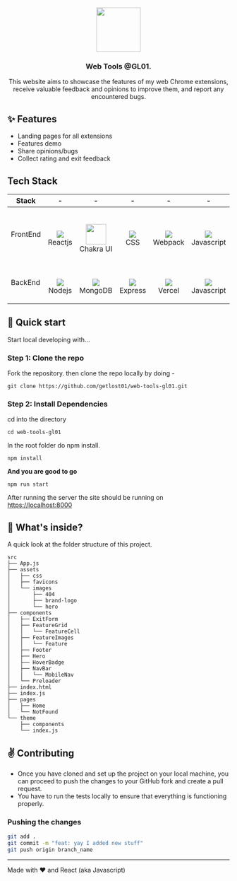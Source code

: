<br />
<p align="center">
  <a href="https://webchrometools.netlify.app/">
    <img src="https://github.com/getlost01/web-tools-gl01/assets/79409258/a151af1d-61b8-4876-8961-93f8641438ef" width="100">
  </a>

  <h3 align="center">Web Tools @GL01.</h3>
</p>

<p align="center"> This website aims to showcase the features of my web Chrome extensions, receive valuable feedback and opinions to improve them, and report any encountered bugs.</p>

## ✨ Features

- Landing pages for all  extensions
- Features demo
- Share opinions/bugs
- Collect rating and exit feedback

## Tech Stack

| Stack    | -                                                                                                  | -                                                                                                 | -                                                                                                | -                                                                                                                | -                                                                                                   |
| -------- | -------------------------------------------------------------------------------------------------- | ------------------------------------------------------------------------------------------------- | ------------------------------------------------------------------------------------------------ | ---------------------------------------------------------------------------------------------------------------- | --------------------------------------------------------------------------------------------------- |
| FrontEnd | <p align="center"> <br /> ![](https://skillicons.dev/icons?i=react) <br />Reactjs <br /> </p> | <p align="center"> <br /> <img src="https://github.com/getlost01/web-tools-gl01/assets/79409258/0710f790-9b88-4026-a5ca-dc3c359ecfa8" width="46"> <br /> Chakra UI   <br /> </p>  | <p align="center"> <br /> ![](https://skillicons.dev/icons?i=css) <br />CSS <br /> </p>   | <p align="center"> <br /> ![](https://skillicons.dev/icons?i=webpack) <br />Webpack <br /> </p> | <p align="center"> <br /> ![](https://skillicons.dev/icons?i=js) <br />Javascript <br /> </p> |
| BackEnd  | <p align="center"> <br /> ![](https://skillicons.dev/icons?i=nodejs) <br />Nodejs <br /> </p> | <p align="center"> <br />  ![](https://skillicons.dev/icons?i=mongodb)  <br />MongoDB <br /> </p> | <p align="center"> <br /> ![](https://skillicons.dev/icons?i=express) <br />Express <br /> </p>  | <p align="center"> <br /> ![](https://skillicons.dev/icons?i=vercel) <br />Vercel <br /> </p>               | <p align="center"> <br /> ![](https://skillicons.dev/icons?i=js) <br />Javascript <br /> </p> |


## :rocket: Quick start

Start local developing with...

### Step 1: Clone the repo
Fork the repository. then clone the repo locally by doing -

```
git clone https://github.com/getlost01/web-tools-gl01.git
```

### Step 2: Install Dependencies
cd into the directory

```
cd web-tools-gl01
```

In the root folder do npm install.
```
npm install
```

**And you are good to go**
```
npm run start
```

After running the server the site should be running on [https://localhost:8000](http://localhost:8000/)

## :open_file_folder: What's inside?

A quick look at the folder structure of this project.
```
src
├── App.js
├── assets
│   ├── css
│   ├── favicons
│   └── images
│       ├── 404
│       ├── brand-logo
│       └── hero
├── components
│   ├── ExitForm
│   ├── FeatureGrid
│   │   └── FeatureCell
│   ├── FeatureImages
│   │   └── Feature
│   ├── Footer
│   ├── Hero
│   ├── HoverBadge
│   ├── NavBar
│   │   └── MobileNav
│   └── Preloader
├── index.html
├── index.js
├── pages
│   ├── Home
│   └── NotFound
└── theme
    ├── components
    └── index.js
```

## :v: Contributing

- Once you have cloned and set up the project on your local machine, you can proceed to push the changes to your GitHub fork and create a pull request.
- You have to run the tests locally to ensure that everything is functioning properly.

### Pushing the changes

```bash
git add .
git commit -m "feat: yay I added new stuff"
git push origin branch_name
```

------

Made with :heart: and React (aka Javascript)